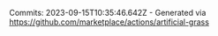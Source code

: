 Commits: 2023-09-15T10:35:46.642Z - Generated via https://github.com/marketplace/actions/artificial-grass
<br>
